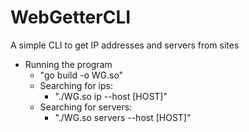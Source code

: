 # WebGetterCLI
A simple CLI to get IP addresses and servers from sites


- Running the program
  - "go build -o WG.so"
  - Searching for ips:
    - "./WG.so ip --host [HOST]"
  - Searching for servers:
    - "./WG.so servers --host [HOST]"
